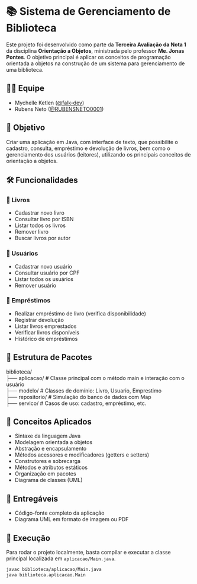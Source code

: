# 📚 Sistema de Gerenciamento de Biblioteca

Este projeto foi desenvolvido como parte da **Terceira Avaliação da Nota 1** da disciplina **Orientação a Objetos**, ministrada pelo professor **Me. Jonas Pontes**. O objetivo principal é aplicar os conceitos de programação orientada a objetos na construção de um sistema para gerenciamento de uma biblioteca.

## 🧑‍💻 Equipe

- Mychelle Ketlen ([@falk-dev](https://github.com/falk-dev))
- Rubens Neto ([@RUBENSNETO0001](https://github.com/RUBENSNETO0001))

## 🎯 Objetivo

Criar uma aplicação em Java, com interface de texto, que possibilite o cadastro, consulta, empréstimo e devolução de livros, bem como o gerenciamento dos usuários (leitores), utilizando os principais conceitos de orientação a objetos.

## 🛠️ Funcionalidades

### 📖 Livros
- Cadastrar novo livro
- Consultar livro por ISBN
- Listar todos os livros
- Remover livro
- Buscar livros por autor

### 👤 Usuários
- Cadastrar novo usuário
- Consultar usuário por CPF
- Listar todos os usuários
- Remover usuário

### 🔄 Empréstimos
- Realizar empréstimo de livro (verifica disponibilidade)
- Registrar devolução
- Listar livros emprestados
- Verificar livros disponíveis
- Histórico de empréstimos

## 🧱 Estrutura de Pacotes
biblioteca/  
├── aplicacao/ # Classe principal com o método main e interação com o usuário  
├── modelo/ # Classes de domínio: Livro, Usuario, Emprestimo  
├── repositorio/ # Simulação do banco de dados com Map  
├── servico/ # Casos de uso: cadastro, empréstimo, etc.  

## 📌 Conceitos Aplicados

- Sintaxe da linguagem Java
- Modelagem orientada a objetos
- Abstração e encapsulamento
- Métodos acessores e modificadores (getters e setters)
- Construtores e sobrecarga
- Métodos e atributos estáticos
- Organização em pacotes
- Diagrama de classes (UML)

## 📁 Entregáveis

- Código-fonte completo da aplicação
- Diagrama UML em formato de imagem ou PDF

## 🚀 Execução

Para rodar o projeto localmente, basta compilar e executar a classe principal localizada em `aplicacao/Main.java`.

```bash
javac biblioteca/aplicacao/Main.java
java biblioteca.aplicacao.Main
```
